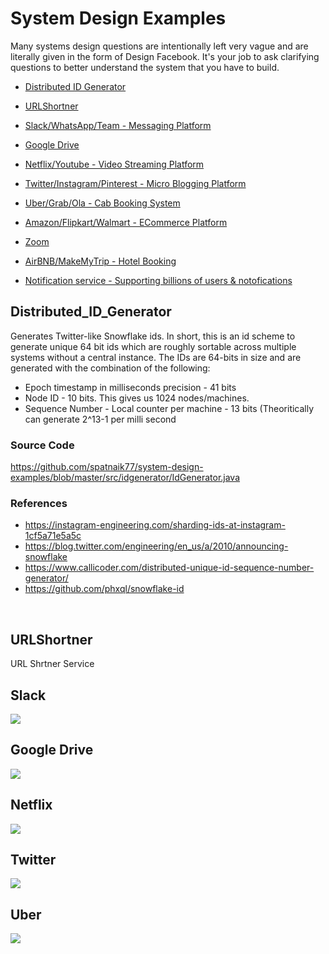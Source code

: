 # System Design Examples

Many systems design questions are intentionally left very vague and are literally given in the form of Design Facebook. It's your job to ask clarifying questions to better understand the system that you have to build.

- [Distributed ID Generator](#Distributed_ID_Generator)
- [URLShortner](#URLShortner)
- [Slack/WhatsApp/Team - Messaging Platform](#Slack)
- [Google Drive](#google-drive)
- [Netflix/Youtube - Video Streaming Platform](#NetflixYoutube)
- [Twitter/Instagram/Pinterest - Micro Blogging Platform](#twitter)
- [Uber/Grab/Ola - Cab Booking System](#Uber)
- [Amazon/Flipkart/Walmart - ECommerce Platform](#AmazonWalmart)


- [Zoom](#zoom)

- [AirBNB/MakeMyTrip - Hotel Booking](#airbnb)
- [Notification service - Supporting billions of users & notofications](#)

## Distributed_ID_Generator
Generates Twitter-like Snowflake ids. In short, this is an id scheme to generate unique 64 bit ids which are roughly sortable across multiple systems without a central instance.
The IDs are 64-bits in size and are generated with the combination of the following:
  * Epoch timestamp in milliseconds precision - 41 bits
  * Node ID - 10 bits. This gives us 1024 nodes/machines.
  * Sequence Number - Local counter per machine - 13 bits (Theoritically can generate 2^13-1 per milli second
  
  ### Source Code
  https://github.com/spatnaik77/system-design-examples/blob/master/src/idgenerator/IdGenerator.java
  
  ### References
  * https://instagram-engineering.com/sharding-ids-at-instagram-1cf5a71e5a5c
  * https://blog.twitter.com/engineering/en_us/a/2010/announcing-snowflake
  * https://www.callicoder.com/distributed-unique-id-sequence-number-generator/
  * https://github.com/phxql/snowflake-id
  
  
<br>

## URLShortner
URL Shrtner Service


## Slack

<img src="https://github.com/spatnaik77/system-design-examples/blob/master/design-pictures/Slack.png">
<br>

## Google Drive

<img src="https://github.com/spatnaik77/system-design-examples/blob/master/design-pictures/GoogleDrive.png"/>
<br>

## Netflix

<img src="https://github.com/spatnaik77/system-design-examples/blob/master/design-pictures/Netflix.png"/>
<br>

## Twitter

<img src="https://github.com/spatnaik77/system-design-examples/blob/master/design-pictures/Twitter.png"/>
<br>

## Uber

<img src="https://github.com/spatnaik77/system-design-examples/blob/master/design-pictures/Uber.png"/>
<br>













